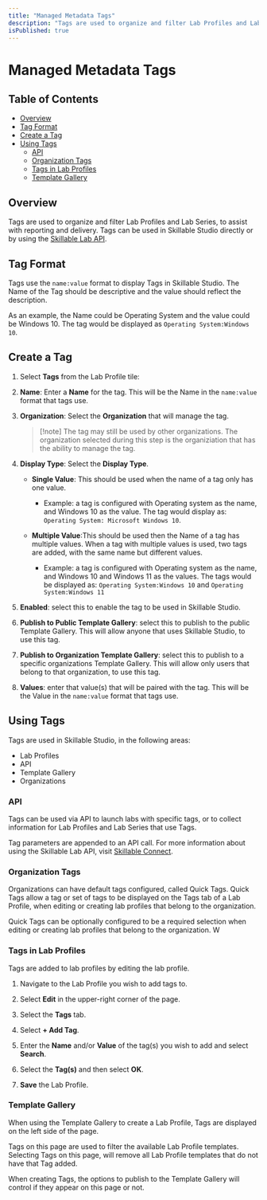```yaml
---
title: "Managed Metadata Tags"
description: "Tags are used to organize and filter Lab Profiles and Lab Series, to assist with reporting and delivery."
isPublished: true
---
```


# Managed Metadata Tags

## Table of Contents

- [Overview](#overview)
- [Tag Format](#tag-format)
- [Create a Tag](#create-a-tag)
- [Using Tags](#using-tags)
  - [API](#api)
  - [Organization Tags](#organization-tags)
  - [Tags in Lab Profiles](#tags-in-lab-profiles)
  - [Template Gallery](#template-gallery)

## Overview

Tags are used to organize and filter Lab Profiles and Lab Series, to assist with reporting and delivery. Tags can be used in Skillable Studio directly or by using the [Skillable Lab API](https://connect.skillable.com/lab/overview/). 

## Tag Format 

Tags use the `name:value` format to display Tags in Skillable Studio. The Name of the Tag should be descriptive and the value should reflect the description.

As an example, the Name could be Operating System and the value could be Windows 10. The tag would be displayed as `Operating System:Windows 10`. 

## Create a Tag 

1. Select **Tags** from the Lab Profile tile: 

1. **Name**: Enter a **Name** for the tag. This will be the Name in the `name:value` format that tags use. 

1. **Organization**: Select the **Organization** that will manage the tag. 

    >[!note] The tag may still be used by other organizations. The organization selected during this step is the organiziation that has the ability to manage the tag. 

1. **Display Type**: Select the **Display Type**. 

    - **Single Value**: This should be used when the name of a tag only has one value. 
        - Example: a tag is configured with Operating system as the name, and Windows 10 as the value. The tag would display as: `Operating System: Microsoft Windows 10`.

    - **Multiple Value**:This should be used then the Name of a tag has multiple values. When a tag with multiple values is used, two tags are added, with the same name but different values. 
        - Example: a tag is configured with Operating system as the name, and Windows 10 and Windows 11 as the values. The tags would be displayed as: `Operating System:Windows 10` and  `Operating System:Windows 11`

1. **Enabled**: select this to enable the tag to be used in Skillable Studio.

1. **Publish to Public Template Gallery**: select this to publish to the public Template Gallery. This will allow anyone that uses Skillable Studio, to use this tag. 

1. **Publish to Organization Template Gallery**: select this to publish to a specific organizations Template Gallery. This will allow only users that belong to that organization, to use this tag. 

1. **Values**: enter that value(s) that will be paired with the tag. This will be the Value in the `name:value` format that tags use. 

## Using Tags 
 
Tags are used in Skillable Studio, in the following areas: 

 - Lab Profiles
 - API 
 - Template Gallery
 - Organizations 

### API

Tags can be used via API to launch labs with specific tags, or to collect information for Lab Profiles and Lab Series that use Tags.

Tag parameters are appended to an API call. For more information about using the Skillable Lab API, visit [Skillable Connect](https://connect.skillable.com/lab/overview/).

### Organization Tags

Organizations can have default tags configured, called Quick Tags. Quick Tags allow a tag or set of tags to be displayed on the Tags tab of a Lab Profile, when editing or creating lab profiles that belong to the organization. 

Quick Tags can be optionally configured to be a required selection when editing or creating lab profiles that belong to the organization. W

### Tags in Lab Profiles

Tags are added to lab profiles by editing the lab profile. 

1. Navigate to the Lab Profile you wish to add tags to. 

1. Select **Edit** in the upper-right corner of the page. 

1. Select the **Tags** tab. 

1. Select **+ Add Tag**. 

1. Enter the **Name** and/or **Value** of the tag(s) you wish to add and select **Search**. 

1. Select the **Tag(s)** and then select **OK**.  

1. **Save** the Lab Profile. 

### Template Gallery 

When using the Template Gallery to create a Lab Profile, Tags are displayed on the left side of the page. 

Tags on this page are used to filter the available Lab Profile templates. Selecting Tags on this page, will remove all Lab Profile templates that do not have that Tag added. 

When creating Tags, the options to publish to the Template Gallery will control if they appear on this page or not. 